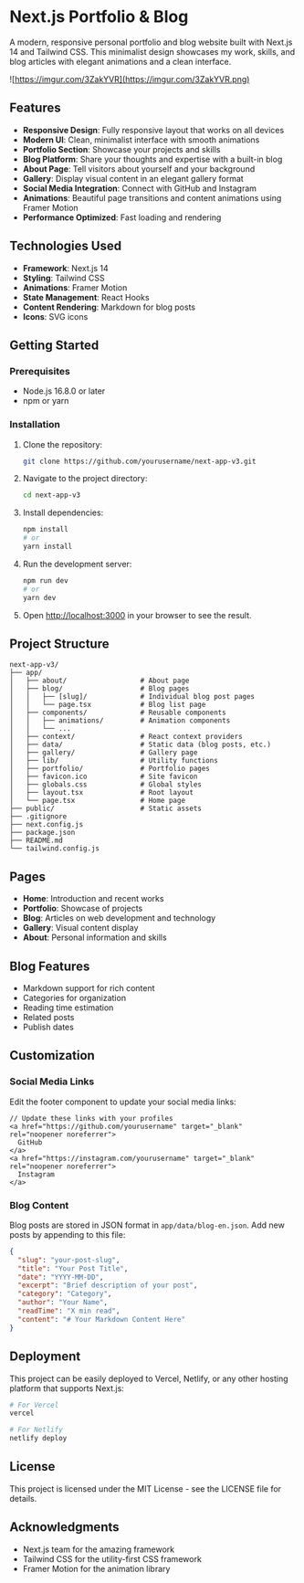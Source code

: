 # Next.js Portfolio & Blog

A modern, responsive personal portfolio and blog website built with Next.js 14 and Tailwind CSS. This minimalist design showcases my work, skills, and blog articles with elegant animations and a clean interface.

![https://imgur.com/3ZakYVR](https://imgur.com/3ZakYVR.png)

## Features

- **Responsive Design**: Fully responsive layout that works on all devices
- **Modern UI**: Clean, minimalist interface with smooth animations
- **Portfolio Section**: Showcase your projects and skills
- **Blog Platform**: Share your thoughts and expertise with a built-in blog
- **About Page**: Tell visitors about yourself and your background
- **Gallery**: Display visual content in an elegant gallery format
- **Social Media Integration**: Connect with GitHub and Instagram
- **Animations**: Beautiful page transitions and content animations using Framer Motion
- **Performance Optimized**: Fast loading and rendering

## Technologies Used

- **Framework**: Next.js 14
- **Styling**: Tailwind CSS
- **Animations**: Framer Motion
- **State Management**: React Hooks
- **Content Rendering**: Markdown for blog posts
- **Icons**: SVG icons

## Getting Started

### Prerequisites

- Node.js 16.8.0 or later
- npm or yarn

### Installation

1. Clone the repository:
   ```bash
   git clone https://github.com/yourusername/next-app-v3.git
   ```

2. Navigate to the project directory:
   ```bash
   cd next-app-v3
   ```

3. Install dependencies:
   ```bash
   npm install
   # or
   yarn install
   ```

4. Run the development server:
   ```bash
   npm run dev
   # or
   yarn dev
   ```

5. Open [http://localhost:3000](http://localhost:3000) in your browser to see the result.

## Project Structure

```
next-app-v3/
├── app/
│   ├── about/                  # About page
│   ├── blog/                   # Blog pages
│   │   ├── [slug]/             # Individual blog post pages
│   │   └── page.tsx            # Blog list page
│   ├── components/             # Reusable components
│   │   ├── animations/         # Animation components
│   │   └── ...
│   ├── context/                # React context providers
│   ├── data/                   # Static data (blog posts, etc.)
│   ├── gallery/                # Gallery page
│   ├── lib/                    # Utility functions
│   ├── portfolio/              # Portfolio pages
│   ├── favicon.ico             # Site favicon
│   ├── globals.css             # Global styles
│   ├── layout.tsx              # Root layout
│   └── page.tsx                # Home page
├── public/                     # Static assets
├── .gitignore
├── next.config.js
├── package.json
├── README.md
└── tailwind.config.js
```

## Pages

- **Home**: Introduction and recent works
- **Portfolio**: Showcase of projects
- **Blog**: Articles on web development and technology
- **Gallery**: Visual content display
- **About**: Personal information and skills

## Blog Features

- Markdown support for rich content
- Categories for organization
- Reading time estimation
- Related posts
- Publish dates

## Customization

### Social Media Links

Edit the footer component to update your social media links:

```tsx
// Update these links with your profiles
<a href="https://github.com/yourusername" target="_blank" rel="noopener noreferrer">
  GitHub
</a>
<a href="https://instagram.com/yourusername" target="_blank" rel="noopener noreferrer">
  Instagram
</a>
```

### Blog Content

Blog posts are stored in JSON format in `app/data/blog-en.json`. Add new posts by appending to this file:

```json
{
  "slug": "your-post-slug",
  "title": "Your Post Title",
  "date": "YYYY-MM-DD",
  "excerpt": "Brief description of your post",
  "category": "Category",
  "author": "Your Name",
  "readTime": "X min read",
  "content": "# Your Markdown Content Here"
}
```

## Deployment

This project can be easily deployed to Vercel, Netlify, or any other hosting platform that supports Next.js:

```bash
# For Vercel
vercel

# For Netlify
netlify deploy
```

## License

This project is licensed under the MIT License - see the LICENSE file for details.

## Acknowledgments

- Next.js team for the amazing framework
- Tailwind CSS for the utility-first CSS framework
- Framer Motion for the animation library
